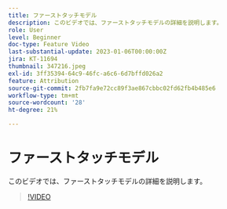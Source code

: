 ```yaml
---
title: ファーストタッチモデル
description: このビデオでは、ファーストタッチモデルの詳細を説明します。
role: User
level: Beginner
doc-type: Feature Video
last-substantial-update: 2023-01-06T00:00:00Z
jira: KT-11694
thumbnail: 347216.jpeg
exl-id: 3ff35394-64c9-46fc-a6c6-6d7bffd026a2
feature: Attribution
source-git-commit: 2fb7fa9e72cc89f3ae867cbbc02fd62fb4b485e6
workflow-type: tm+mt
source-wordcount: '28'
ht-degree: 21%

---
```


# ファーストタッチモデル

このビデオでは、ファーストタッチモデルの詳細を説明します。

>[!VIDEO](https://video.tv.adobe.com/v/347216/?quality=12&learn=on)
